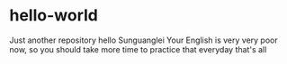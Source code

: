 # hello-world
Just another repository
hello Sunguanglei
Your English is very very poor now, so you should take more time to practice that everyday
that's all

